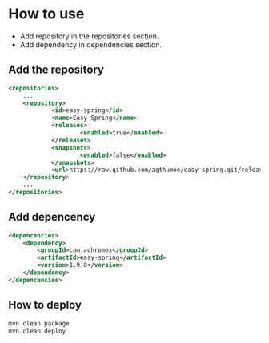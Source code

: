 # How to use
* Add repository in the repositories section.
* Add dependency in dependencies section.
## Add the repository
```xml
<repositories>
    ...
    <repository>
            <id>easy-spring</id>
            <name>Easy Spring</name>
            <releases>
                    <enabled>true</enabled>
            </releases>
            <snapshots>
                    <enabled>false</enabled>
            </snapshots>
            <url>https://raw.github.com/agthumoe/easy-spring.git/releases</url>
    </repository>
    ...
</repositories>
```
## Add depencency
```xml
<depencencies>
    <dependency>
        <groupId>com.achromex</groupId>
        <artifactId>easy-spring</artifactId>
        <version>1.9.0</version>
    </dependency>
</depencencies>
```
## How to deploy
```bash
mvn clean package
mvn clean deploy
```
